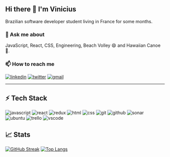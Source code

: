 ## Hi there 👋 I'm Vinicius

Brazilian software developer student living in France for some months.

### 💬 Ask me about

JavaScript, React, CSS, Engineering, Beach Volley 😄 and Hawaiian Canoe :canoe:.

### 📫 How to reach me 

[![linkedin](https://img.shields.io/badge/LinkedIn-0077B5?style=for-the-badge&logo=linkedin&logoColor=white)](https://www.linkedin.com/in/vpfranco/)
[![twitter](https://img.shields.io/badge/Twitter-1DA1F2?style=for-the-badge&logo=twitter&logoColor=white)](https://twitter.com/vipfranco1)
[![gmail](https://img.shields.io/badge/Gmail-D14836?style=for-the-badge&logo=gmail&logoColor=white)](vpacheco0427@gmail.com)
<hr>

## :zap: Tech Stack
![javascript](https://img.shields.io/badge/JavaScript-323330?style=for-the-badge&logo=javascript&logoColor=F7DF1E)
![react](https://img.shields.io/badge/React-20232A?style=for-the-badge&logo=react&logoColor=61DAFB)
![redux](https://img.shields.io/badge/Redux-593D88?style=for-the-badge&logo=redux&logoColor=white)
![html](https://img.shields.io/badge/HTML5-E34F26?style=for-the-badge&logo=html5&logoColor=white)
![css](https://img.shields.io/badge/CSS3-1572B6?style=for-the-badge&logo=css3&logoColor=white)
![git](https://img.shields.io/badge/GIT-E44C30?style=for-the-badge&logo=git&logoColor=white)
![github](https://img.shields.io/badge/GitHub-100000?style=for-the-badge&logo=github&logoColor=white)
![sonar](https://img.shields.io/badge/Sonar%20cloud-F3702A?style=for-the-badge&logo=sonarcloud&logoColor=white)
![ubuntu](https://img.shields.io/badge/Ubuntu-E95420?style=for-the-badge&logo=ubuntu&logoColor=white)
![trello](https://img.shields.io/badge/Trello-0052CC?style=for-the-badge&logo=trello&logoColor=white)
![vscode](https://img.shields.io/badge/Visual_Studio_Code-0078D4?style=for-the-badge&logo=visual%20studio%20code&logoColor=white)

## :chart_with_upwards_trend: Stats 
[![GitHub Streak](https://github-readme-streak-stats.herokuapp.com?user=FrancoViniciusP&date_format=M%20j%5B%2C%20Y%5D)](https://git.io/streak-stats)
[![Top Langs](https://github-readme-stats.vercel.app/api?username=FrancoViniciusP)](https://github.com/anuraghazra/github-readme-stats)



<!--
**FrancoViniciusP/FrancoViniciusP** is a ✨ _special_ ✨ repository because its `README.md` (this file) appears on your GitHub profile.

Here are some ideas to get you started:

- 🔭 I’m currently working on ...
- 🌱 I’m currently learning ...
- 👯 I’m looking to collaborate on ...
- 🤔 I’m looking for help with ...
- 💬 Ask me about ...
-  : ...
- 😄 Pronouns: ...
- ⚡ Fun fact: ...
-->
